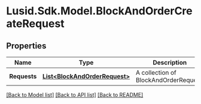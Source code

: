 # Lusid.Sdk.Model.BlockAndOrderCreateRequest

## Properties

Name | Type | Description | Notes
------------ | ------------- | ------------- | -------------
**Requests** | [**List&lt;BlockAndOrderRequest&gt;**](BlockAndOrderRequest.md) | A collection of BlockAndOrderRequest. | 

[[Back to Model list]](../README.md#documentation-for-models) [[Back to API list]](../README.md#documentation-for-api-endpoints) [[Back to README]](../README.md)

